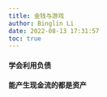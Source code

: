 ```yaml
---
title: 金钱与游戏
author: Binglin Li
date: 2022-08-13 17:31:57
toc: true
---
```



#### 学会利用负债
#### 能产生现金流的都是资产
